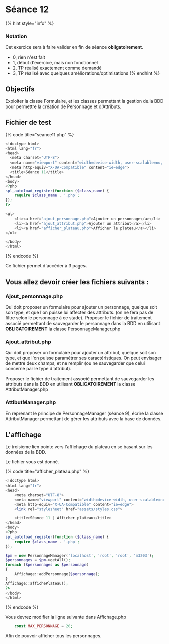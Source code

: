 # Séance 12

{% hint style="info" %}
### Notation

Cet exercice sera à faire valider en fin de séance **obligatoirement**.

* 0, rien n'est fait
* 1, début d'exercice, mais non fonctionnel
* 2, TP réalisé exactement comme demandé
* 3, TP réalisé avec quelques améliorations/optimisations
{% endhint %}

## Objectifs

Exploiter la classe Formulaire, et les classes permettant la gestion de.la BDD pour permettre la création de Personnage et d'Attributs.

## Fichier de test 

{% code title="seance11.php" %}
```php
<!doctype html>
<html lang="fr">
<head>
  <meta charset="UTF-8">
  <meta name="viewport" content="width=device-width, user-scalable=no, initial-scale=1.0, maximum-scale=1.0, minimum-scale=1.0">
  <meta http-equiv="X-UA-Compatible" content="ie=edge">
  <title>Séance 11</title>
</head>
<body>
<?php
spl_autoload_register(function ($class_name) {
    require $class_name . '.php';
});
?>

<ul>
    <li><a href="ajout_personnage.php">Ajouter un personnage</a></li>
    <li><a href="ajout_attribut.php">Ajouter un attribut</a></li>
    <li><a href="afficher_plateau.php">Afficher le plateau</a></li>
</ul>

</body>
</html>

```
{% endcode %}

Ce fichier permet d'accéder à 3 pages.

## Vous allez devoir créer les fichiers suivants :

### Ajout\_personnage.php

Qui doit proposer un formulaire pour ajouter un personnage, quelque soit son type, et que l'on puisse lui affecter des attributs. \(on ne fera pas de filtre selon le personnage à ce stade\). Proposer le fichier de traitement associé permettant de sauvegarder le personnage dans la BDD en utilisant **OBLIGATOIREMENT** la classe PersonnageManager.php

### Ajout\_attribut.php

Qui doit proposer un formulaire pour ajouter un attribut, quelque soit son type, et que l'on puisse paramétrer ses caractéristiques. On peut envisager de mettre deux champs, et ne remplir \(ou ne sauvegarder que celui concerné par le type d'attribut\).

Proposer le fichier de traitement associé permettant de sauvegarder les attributs dans la BDD en utilisant **OBLIGATOIREMENT** la classe AttributManager.php

### AttibutManager.php

En reprenant le principe de PersonnageManager \(séance 9\), écrire la classe AttributManager permettant de gérer les attributs avec la base de données.

## L'affichage

Le troisième lien pointe vers l'affichage du plateau en se basant sur les données de la BDD.

Le fichier vous est donné.

{% code title="afficher\_plateau.php" %}
```php
<!doctype html>
<html lang="fr">
<head>
    <meta charset="UTF-8">
    <meta name="viewport" content="width=device-width, user-scalable=no, initial-scale=1.0, maximum-scale=1.0, minimum-scale=1.0">
    <meta http-equiv="X-UA-Compatible" content="ie=edge">
    <link rel="stylesheet" href="assets/styles.css">

    <title>Séance 11 | Afficher plateau</title>
</head>
<body>
<?php
spl_autoload_register(function ($class_name) {
    require $class_name . '.php';
});

$pm = new PersonnageManager('localhost', 'root', 'root', 'm3203');
$personnages = $pm->getAll();
foreach ($personnages as $personnage)
{
    Affichage::addPersonnage($personnage);
}
Affichage::affichePlateau();
?>
</body>
</html>

```
{% endcode %}

Vous devrez modifier la ligne suivante dans Affichage.php

```php
    const MAX_PERSONNAGE = 20;
```

Afin de pouvoir afficher tous les personnages.

